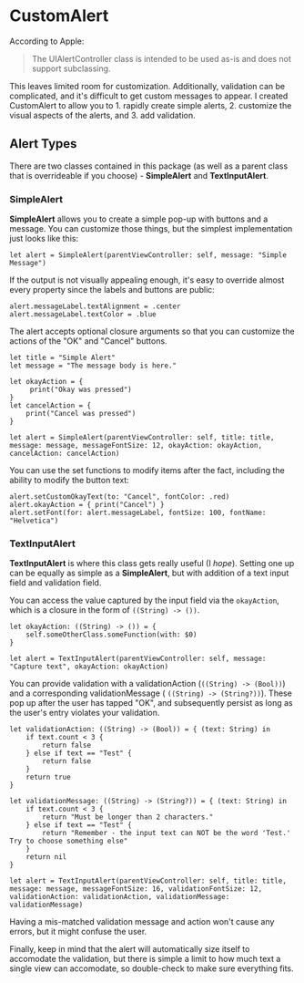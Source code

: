 # CustomAlert

According to Apple:
>The UIAlertController class is intended to be used as-is and does not support subclassing. 

This leaves limited room for customization. Additionally, validation can be complicated, and it's difficult to get custom messages to appear. I created CustomAlert to allow you to 1. rapidly create simple alerts, 2. customize the visual aspects of the alerts, and 3. add validation.

## Alert Types

There are two classes contained in this package (as well as a parent class that is overrideable if you choose) - **SimpleAlert** and **TextInputAlert**.

### SimpleAlert

**SimpleAlert** allows you to create a simple pop-up with buttons and a message. You can customize those things, but the simplest implementation just looks like this:
```
let alert = SimpleAlert(parentViewController: self, message: "Simple Message")
```
If the output is not visually appealing enough, it's easy to override almost every property since the labels and buttons are public:
```
alert.messageLabel.textAlignment = .center
alert.messageLabel.textColor = .blue
```

The alert accepts optional closure arguments so that you can customize the actions of the "OK" and "Cancel" buttons.
```
let title = "Simple Alert"
let message = "The message body is here."

let okayAction = {
     print("Okay was pressed")
}
let cancelAction = {
    print("Cancel was pressed")
}
        
let alert = SimpleAlert(parentViewController: self, title: title, message: message, messageFontSize: 12, okayAction: okayAction, cancelAction: cancelAction)
```

You can use the set functions to modify items after the fact, including the ability to modify the button text:
```
alert.setCustomOkayText(to: "Cancel", fontColor: .red)
alert.okayAction = { print("Cancel") }
alert.setFont(for: alert.messageLabel, fontSize: 100, fontName: "Helvetica")
```

### TextInputAlert

**TextInputAlert** is where this class gets really useful (I _hope_). Setting one up can be equally as simple as a **SimpleAlert**, but with addition of a text input field and validation field.

You can access the value captured by the input field via the `okayAction`, which is a closure in the form of `((String) -> ())`.
```
let okayAction: ((String) -> ()) = {
    self.someOtherClass.someFunction(with: $0)
}

let alert = TextInputAlert(parentViewController: self, message: "Capture text", okayAction: okayAction)
```
You can provide validation with a validationAction (`((String) -> (Bool))`) and a corresponding validationMessage ( `((String) -> (String?))`). These pop up after the user has tapped "OK", and subsequently persist as long as the user's entry violates your validation.
```
let validationAction: ((String) -> (Bool)) = { (text: String) in
    if text.count < 3 {
        return false
    } else if text == "Test" {
        return false
    }
    return true
}

let validationMessage: ((String) -> (String?)) = { (text: String) in
    if text.count < 3 {
        return "Must be longer than 2 characters."
    } else if text == "Test" {
        return "Remember - the input text can NOT be the word 'Test.' Try to choose something else"
    }
    return nil
}

let alert = TextInputAlert(parentViewController: self, title: title, message: message, messageFontSize: 16, validationFontSize: 12, validationAction: validationAction, validationMessage: validationMessage)
```
Having a mis-matched validation message and action won't cause any errors, but it might confuse the user. 

Finally, keep in mind that the alert will automatically size itself to accomodate the validation, but there is simple a limit to how much text a single view can accomodate, so double-check to make sure everything fits.
